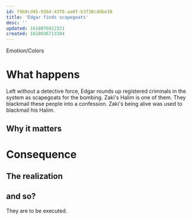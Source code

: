 ```yaml
---
id: f9b8cd45-936d-43f0-aa0f-b3f38cddbe38
title: 'Edgar finds scapegoats'
desc: ''
updated: 1618076922321
created: 1618036713304
---
```

Emotion/Colors
>

# What happens
Left without a detective force, Edgar rounds up registered criminals in the system as scapegoats for the bombing.
Zaki's Halim is one of them. They blackmail these people into a confession. Zaki's being alive was used to blackmail his Halim.

##  Why it matters


# Consequence

## The realization

## and so?
They are to be executed.